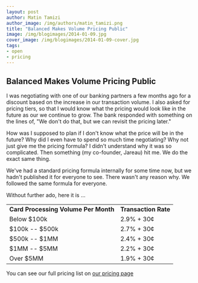 ```yaml
---
layout: post
author: Matin Tamizi
author_image: /img/authors/matin_tamizi.png
title: "Balanced Makes Volume Pricing Public"
image: /img/blogimages/2014-01-09.jpg
cover_image: /img/blogimages/2014-01-09-cover.jpg
tags:
- open
- pricing
---
```


## Balanced Makes Volume Pricing Public

I was negotiating with one of our banking partners a few months ago for
a discount
based on the increase in our transaction volume. I also asked for pricing
tiers, so that
I would know what the pricing would look like in the future as our
we continue to grow.
The bank responded with something on the lines of, "We don't do that,
but we can revisit the pricing later."

How was I supposed to plan if I don't know what the price will be in the
future?
Why did I even have to spend so much time negotiating? Why not just give me the
pricing formula? I didn't understand why it
was so complicated. Then something (my co-founder, Jareau) hit me. We do the
exact same thing.

We've had a standard pricing formula internally for some time now, but we
hadn't published it for everyone to see. There wasn't any reason why. We
followed the same formula for everyone.

Without further ado, here it is ...

<table style="width:500px;">
    <tr style="font-weight:bold;">
        <td>
            Card Processing Volume Per Month
        </td>
        <td>
            Transaction Rate
        </td>
    </tr>
    <tr>
        <td>
            Below $100k
        </td>
        <td>
            2.9% + 30¢
        </td>
    </tr>
    <tr>
        <td>
            $100k -- $500k
        </td>
        <td>
            2.7% + 30¢
        </td>
    </tr>
    <tr>
        <td>
            $500k -- $1MM
        </td>
        <td>
            2.4% + 30¢
        </td>
    </tr>
    <tr>
        <td>
            $1MM -- $5MM
        </td>
        <td>
            2.2% + 30¢
        </td>
    </tr>
    <tr>
        <td>
            Over $5MM
        </td>
        <td>
            1.9% + 30¢
        </td>
    </tr>
</table>

You can see our full pricing list on
[our pricing page](https://www.balancedpayments.com/pricing)
